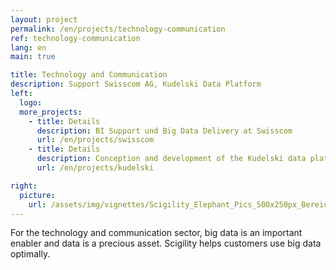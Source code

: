 ```yaml
---
layout: project
permalink: /en/projects/technology-communication
ref: technology-communication
lang: en
main: true

title: Technology and Communication
description: Support Swisscom AG, Kudelski Data Platform
left:
  logo:
  more_projects:
    - title: Details
      description: BI Support und Big Data Delivery at Swisscom
      url: /en/projects/swisscom
    - title: Details
      description: Conception and development of the Kudelski data platform
      url: /en/projects/kudelski

right:
  picture:
    url: /assets/img/vignettes/Scigility_Elephant_Pics_500x250px_Bereich_1.jpg
---
```


For the technology and communication sector, big data is an important enabler and data is a precious asset. Scigility helps customers use big data optimally.
